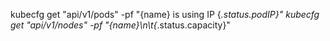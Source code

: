 kubecfg get "api/v1/pods" -pf "{name} is using IP {_.status.podIP}"
kubecfg get "api/v1/nodes" -pf "{name}\n\t{_.status.capacity}"

